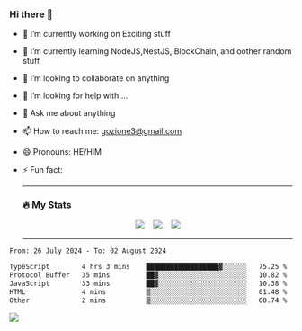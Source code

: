 ### Hi there 👋

<!--
**charlieScript/charlieScript** is a ✨ _special_ ✨ repository because its `README.md` (this file) appears on your GitHub profile.

Here are some ideas to get you started: -->

- 🔭 I’m currently working on Exciting stuff
- 🌱 I’m currently learning NodeJS,NestJS, BlockChain, and oother random stuff
- 👯 I’m looking to collaborate on anything
- 🤔 I’m looking for help with ...
- 💬 Ask me about anything
- 📫 How to reach me: gozione3@gmail.com
- 😄 Pronouns: HE/HIM
- ⚡ Fun fact:


  ---

  ### :fire: My Stats

  <div id="stats" align="center">
  <img src="http://github-readme-streak-stats.herokuapp.com?user=charlieScript&theme=dark&date_format=M%20j%5B%2C%20Y%5D" />&nbsp;&nbsp;&nbsp;
  <img src="https://github-readme-stats.vercel.app/api/top-langs/?username=charlieScript&layout=compact&theme=vision-friendly-dark"/>&nbsp;&nbsp;&nbsp;
  <img src="https://github-readme-stats.vercel.app/api?username=charlieScript&show_icons=true&theme=radical"/>
  </div>

  ---



<!--START_SECTION:waka-->

```txt
From: 26 July 2024 - To: 02 August 2024

TypeScript        4 hrs 3 mins    ██████████████████▓░░░░░░   75.25 %
Protocol Buffer   35 mins         ██▓░░░░░░░░░░░░░░░░░░░░░░   10.82 %
JavaScript        33 mins         ██▓░░░░░░░░░░░░░░░░░░░░░░   10.38 %
HTML              4 mins          ▒░░░░░░░░░░░░░░░░░░░░░░░░   01.48 %
Other             2 mins          ▒░░░░░░░░░░░░░░░░░░░░░░░░   00.74 %
```

<!--END_SECTION:waka-->
![](https://komarev.com/ghpvc/?username=charlieScript)
